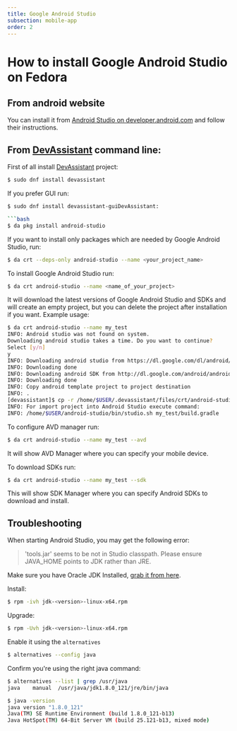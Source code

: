 ```yaml
---
title: Google Android Studio
subsection: mobile-app
order: 2
---
```


# How to install Google Android Studio on Fedora

## From android website

You can install it from [Android Studio on developer.android.com](https://developer.android.com/studio/index.html) and follow their instructions.

## From [DevAssistant](https://devassistant.org) command line:

First of all install [DevAssistant](https://devassistant.org) project:

```bash
$ sudo dnf install devassistant
```

If you prefer GUI run:

```bash
$ sudo dnf install devassistant-guiDevAssistant:

```bash
$ da pkg install android-studio
```

If you want to install only packages which are needed by Google Android Studio, run:

```bash
$ da crt --deps-only android-studio --name <your_project_name>
```

To install Google Android Studio run:

```bash
$ da crt android-studio --name <name_of_your_project>
```

It will download the latest versions of Google Android Studio and SDKs and will create an empty project, but you can delete the project after installation if you want. Example usage:

```bash
$ da crt android-studio --name my_test
INFO: Android studio was not found on system.
Downloading android studio takes a time. Do you want to continue?
Select [y/n]
y
INFO: Downloading android studio from https://dl.google.com/dl/android/studio/ide-zips/1.3.0.10/android-studio-ide-141.2117773-linux.zip
INFO: Downloading done
INFO: Downloading android SDK from http://dl.google.com/android/android-sdk_r24.3.3-linux.tgz
INFO: Downloading done
INFO: Copy android template project to project destination
INFO: .
[devassistant]$ cp -r /home/$USER/.devassistant/files/crt/android-studio/. "my_test"
INFO: For import project into Android Studio execute command:
INFO: /home/$USER/android-studio/bin/studio.sh my_test/build.gradle

```

To configure AVD manager run:
```bash
$ da crt android-studio --name my_test --avd
```

It will show AVD Manager where you can specify your mobile device.

To download SDKs run:

```bash
$ da crt android-studio --name my_test --sdk
```
This will show SDK Manager where you can specify Android SDKs to download and install.

## Troubleshooting

When starting Android Studio, you may get the following error:

> 'tools.jar' seems to be not in Studio classpath. Please ensure JAVA_HOME points to JDK rather than JRE.

Make sure you have Oracle JDK Installed, [grab it from here](http://www.oracle.com/technetwork/java/javase/downloads/jdk8-downloads-2133151.html).

Install:

```bash
$ rpm -ivh jdk-<version>-linux-x64.rpm
```

Upgrade:
```bash
$ rpm -Uvh jdk-<version>-linux-x64.rpm
```

Enable it using the `alternatives`

```bash
$ alternatives --config java
```

Confirm you're using the right java command:

```bash
$ alternatives --list | grep /usr/java
java    manual  /usr/java/jdk1.8.0_121/jre/bin/java
```

```bash
$ java -version
java version "1.8.0_121"
Java(TM) SE Runtime Environment (build 1.8.0_121-b13)
Java HotSpot(TM) 64-Bit Server VM (build 25.121-b13, mixed mode)
```
